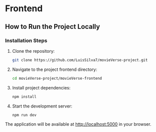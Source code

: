 # Frontend

## How to Run the Project Locally

### Installation Steps

1. Clone the repository:

   ```bash
   git clone https://github.com/LuisSilva7/movieVerse-project.git
   ```

2. Navigate to the project frontend directory:

   ```bash
   cd movieVerse-project/movieVerse-frontend
   ```

3. Install project dependencies:

   ```bash
   npm install
   ```

4. Start the development server:

   ```bash
   npm run dev
   ```

The application will be available at [http://localhost:5000](http://localhost:5000) in your browser.

